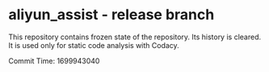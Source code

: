 # aliyun_assist - release branch

This repository contains frozen state of the repository.
Its history is cleared. It is used only for static code
analysis with Codacy.

Commit Time: 1699943040